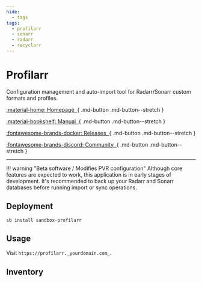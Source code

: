 ```yaml
---
hide:
  - tags
tags:
  - profilarr
  - sonarr
  - radarr
  - recyclarr
---
```


# Profilarr

Configuration management and auto-import tool for Radarr/Sonarr custom formats and profiles.

<div class="grid sb-buttons" markdown data-search-exclude>

[:material-home: Homepage&nbsp;&nbsp;](https://dictionarry.dev){ .md-button .md-button--stretch }

[:material-bookshelf: Manual&nbsp;&nbsp;](https://dictionarry.dev/profilarr-setup/101){ .md-button .md-button--stretch }

[:fontawesome-brands-docker: Releases&nbsp;&nbsp;](https://hub.docker.com/r/santiagosayshey/profilarr/tags){ .md-button .md-button--stretch }

[:fontawesome-brands-discord: Community&nbsp;&nbsp;](https://discord.gg/XGdTJP5G8a){ .md-button .md-button--stretch }

</div>

---

!!! warning "Beta software / Modifies PVR configuration"
    Although core features are expected to work, this application is in early stages of development. It's recommended to back up your Radarr and Sonarr databases before running import or sync operations.

## Deployment

```shell
sb install sandbox-profilarr
```

## Usage

Visit `https://profilarr._yourdomain.com_`.

## Inventory
<!-- BEGIN SALTBOX MANAGED VARIABLES SECTION -->
<!-- END SALTBOX MANAGED VARIABLES SECTION -->
